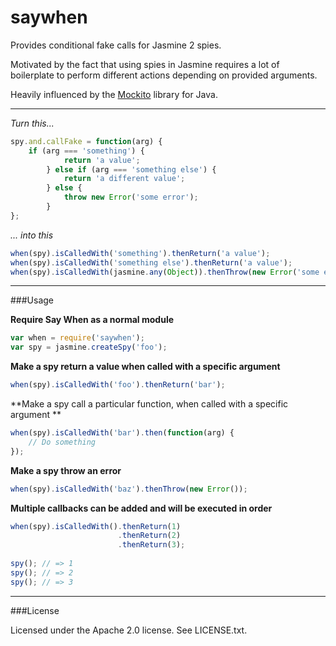 saywhen
=======

Provides conditional fake calls for Jasmine 2 spies.

Motivated by the fact that using spies in Jasmine requires a lot of boilerplate to perform different actions depending on provided arguments.

Heavily influenced by the [Mockito](https://github.com/mockito/mockito) library for Java.

---

*Turn this...*

```javascript
spy.and.callFake = function(arg) {
    if (arg === 'something') {
		    return 'a value';
		} else if (arg === 'something else') {
		    return 'a different value';
		} else {
		    throw new Error('some error');
		}
};
```

*... into this*

```javascript
when(spy).isCalledWith('something').thenReturn('a value');
when(spy).isCalledWith('something else').thenReturn('a value');
when(spy).isCalledWith(jasmine.any(Object)).thenThrow(new Error('some error'));
```

---

###Usage

**Require Say When as a normal module**

```javascript
var when = require('saywhen');
var spy = jasmine.createSpy('foo');
```

**Make a spy return a value when called with a specific argument**

```javascript
when(spy).isCalledWith('foo').thenReturn('bar');
```

**Make a spy call a particular function, when called with a specific argument **

```javascript
when(spy).isCalledWith('bar').then(function(arg) {
    // Do something
});
```

**Make a spy throw an error**

```javascript
when(spy).isCalledWith('baz').thenThrow(new Error());
```

**Multiple callbacks can be added and will be executed in order**

```javascript
when(spy).isCalledWith().thenReturn(1)
                        .thenReturn(2)
                        .thenReturn(3);
                        
spy(); // => 1
spy(); // => 2
spy(); // => 3
```

---

###License

Licensed under the Apache 2.0 license. See LICENSE.txt.
